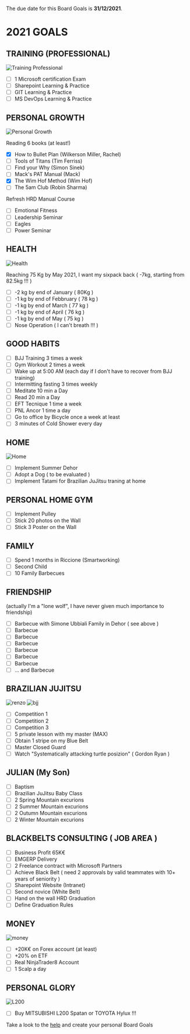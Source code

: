 The due date for this Board Goals is **31/12/2021**.
 
# 2021 GOALS

## TRAINING (PROFESSIONAL)

![Training Professional](https://github.com/DarioN1/Goals2021/blob/main/Content/its-learning-time.jpg)

- [ ] 1 Microsoft certification Exam
- [ ] Sharepoint Learning & Practice
- [ ] GIT Learning & Practice
- [ ] MS DevOps Learning & Practice

## PERSONAL GROWTH

![Personal Growth](https://github.com/DarioN1/Goals2021/blob/main/Content/6777b606601818c1140a561de294d768.jpg)

Reading 6 books (at least!)

- [x] How to Bullet Plan (Wilkerson Miller, Rachel)
- [ ] Tools of Titans (Tim Ferriss)
- [ ] Find your Why (Simon Sinek)
- [ ] Mack's PAT Manual (Mack)
- [x] The Wim Hof Method (Wim Hof)
- [ ] The 5am Club (Robin Sharma) 

Refresh HRD Manual Course

- [ ] Emotional Fitness
- [ ] Leadership Seminar
- [ ] Eagles
- [ ] Power Seminar

## HEALTH

![Health](https://github.com/DarioN1/Goals2021/blob/main/Content/health.png)

Reaching 75 Kg by May 2021, I want my sixpack back ( -7kg, starting from 82.5kg !!! )
- [ ] -2 kg by end of January ( 80Kg )
- [ ] -1 kg by end of Febbruary ( 78 kg )
- [ ] -1 kg by end of March ( 77 kg )
- [ ] -1 kg by end of April ( 76 kg )
- [ ] -1 kg by end of May ( 75 kg )
- [ ] Nose Operation ( I can't breath !!! )

## GOOD HABITS

- [ ] BJJ Training 3 times a week
- [ ] Gym Workout 2 times a week
- [ ] Wake up at 5:00 AM (each day if I don't have to recover from BJJ training)
- [ ] Intermitting fasting 3 times weekly
- [ ] Meditate 10 min a Day
- [ ] Read 20 min a Day
- [ ] EFT Tecnique 1 time a week
- [ ] PNL Ancor 1 time a day
- [ ] Go to office by Bicycle once a week at least
- [ ] 3 minutes of Cold Shower every day

## HOME

![Home](https://github.com/DarioN1/Goals2021/blob/main/Content/home.png)

- [ ] Implement Summer Dehor
- [ ] Adopt a Dog ( to be evaluated )
- [ ] Implement Tatami for Brazilian JuJitsu traning at home

## PERSONAL HOME GYM

- [ ] Implement Pulley
- [ ] Stick 20 photos on the Wall
- [ ] Stick 3 Poster on the Wall

## FAMILY

- [ ] Spend 1 months in Riccione (Smartworking)
- [ ] Second Child
- [ ] 10 Family Barbecues

## FRIENDSHIP

(actually I'm a "lone wolf", I have never given much importance to friendship)

- [ ] Barbecue with Simone Ubbiali Family in Dehor ( see above )
- [ ] Barbecue 
- [ ] Barbecue 
- [ ] Barbecue 
- [ ] Barbecue 
- [ ] Barbecue 
- [ ] Barbecue 
- [ ] ... and Barbecue 

## BRAZILIAN JUJITSU

![renzo](https://github.com/DarioN1/Goals2021/blob/main/Content/renzo.jpg)
![bjj](https://github.com/DarioN1/Goals2021/blob/main/Content/bjj.jpg)

- [ ] Competition 1
- [ ] Competition 2
- [ ] Competition 3
- [ ] 5 private lesson with my master (MAX)
- [ ] Obtain 1 stripe on my Blue Belt
- [ ] Master Closed Guard
- [ ] Watch "Systematically attacking turtle posizion" ( Gordon Ryan )

## JULIAN (My Son)

- [ ] Baptism
- [ ] Brazilian JuJitsu Baby Class
- [ ] 2 Spring Mountain excurions
- [ ] 2 Summer Mountain excurions
- [ ] 2 Outumn Mountain excurions
- [ ] 2 Winter Mountain excurions

## BLACKBELTS CONSULTING ( JOB AREA ) 

- [ ] Business Profit 65K€
- [ ] EMGERP Delivery
- [ ] 2 Freelance contract with Microsoft Partners
- [ ] Achieve Black Belt ( need 2 approvals by valid teammates with 10+ years of seniority )
- [ ] Sharepoint Website (Intranet)
- [ ] Second novice (White Belt)
- [ ] Hand on the wall HRD Graduation
- [ ] Define Graduation Rules

## MONEY

![money](https://github.com/DarioN1/Goals2021/blob/main/Content/money.png)

- [ ] +20K€ on Forex account (at least)
- [ ] +20% on ETF
- [ ] Real NinjaTrader8 Account
- [ ] 1 Scalp a day

## PERSONAL GLORY

![L200](https://github.com/DarioN1/Goals2021/blob/main/Content/l200.jpg)

- [ ] Buy MITSUBISHI L200 Spatan or TOYOTA Hylux !!!


Take a look to the [help](HELP.md) and create your personal Board Goals
